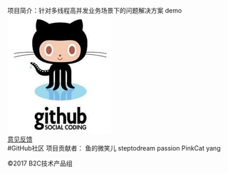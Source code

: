 项目简介：针对多线程高并发业务场景下的问题解决方案 demo
![baidu](https://github.com/steptodreamtop/github_test/raw/master/lib/image/github.jpg "Google logo")  
<a href="http://jianyi.baidu.com/" class="cp-feedback" onmousedown="return ns_c({'fm':'behs','tab':'tj_homefb'})">意见反馈</a><br/>
#GitHub社区 项目贡献者： 鱼的微笑儿     steptodream  passion  PinkCat  yang    
<div id="ftCon">

<div class="ftCon-Wrapper"><div id="ftConw"><p id="lh">
</p><p id="cp">&copy;2017&nbsp;B2C技术产品组&nbsp;